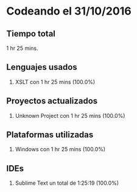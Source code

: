 # Codeando el 31/10/2016

## Tiempo total
1 hr 25 mins.

## Lenguajes usados
1. XSLT con 1 hr 25 mins (100.0%)

## Proyectos actualizados
1. Unknown Project con 1 hr 25 mins (100.0%)

## Plataformas utilizadas
1. Windows con 1 hr 25 mins (100.0%)

## IDEs
1. Sublime Text un total de 1:25:19 (100.0%)
